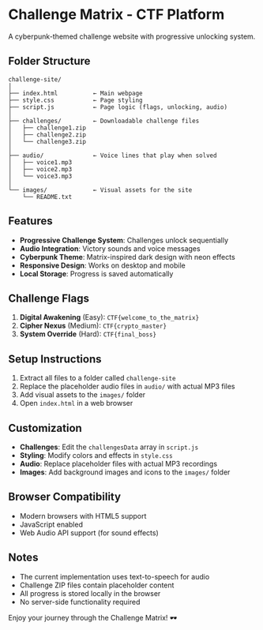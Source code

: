 # Challenge Matrix - CTF Platform

A cyberpunk-themed challenge website with progressive unlocking system.

## Folder Structure

```
challenge-site/
│
├── index.html          ← Main webpage
├── style.css           ← Page styling  
├── script.js           ← Page logic (flags, unlocking, audio)
│
├── challenges/         ← Downloadable challenge files
│   ├── challenge1.zip
│   ├── challenge2.zip
│   └── challenge3.zip
│
├── audio/              ← Voice lines that play when solved
│   ├── voice1.mp3
│   ├── voice2.mp3
│   └── voice3.mp3
│
└── images/             ← Visual assets for the site
    └── README.txt
```

## Features

- **Progressive Challenge System**: Challenges unlock sequentially
- **Audio Integration**: Victory sounds and voice messages
- **Cyberpunk Theme**: Matrix-inspired dark design with neon effects
- **Responsive Design**: Works on desktop and mobile
- **Local Storage**: Progress is saved automatically

## Challenge Flags

1. **Digital Awakening** (Easy): `CTF{welcome_to_the_matrix}`
2. **Cipher Nexus** (Medium): `CTF{crypto_master}`  
3. **System Override** (Hard): `CTF{final_boss}`

## Setup Instructions

1. Extract all files to a folder called `challenge-site`
2. Replace the placeholder audio files in `audio/` with actual MP3 files
3. Add visual assets to the `images/` folder
4. Open `index.html` in a web browser

## Customization

- **Challenges**: Edit the `challengesData` array in `script.js`
- **Styling**: Modify colors and effects in `style.css`
- **Audio**: Replace placeholder files with actual MP3 recordings
- **Images**: Add background images and icons to the `images/` folder

## Browser Compatibility

- Modern browsers with HTML5 support
- JavaScript enabled
- Web Audio API support (for sound effects)

## Notes

- The current implementation uses text-to-speech for audio
- Challenge ZIP files contain placeholder content
- All progress is stored locally in the browser
- No server-side functionality required

Enjoy your journey through the Challenge Matrix! 🕶️

